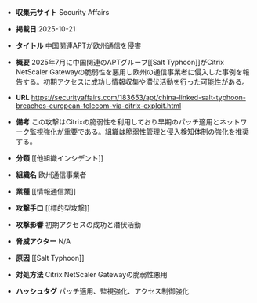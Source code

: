 - **収集元サイト**
Security Affairs

- **掲載日**
2025-10-21

- **タイトル**
中国関連APTが欧州通信を侵害

- **概要**
2025年7月に中国関連のAPTグループ[[Salt Typhoon]]がCitrix NetScaler Gatewayの脆弱性を悪用し欧州の通信事業者に侵入した事例を報告する。初期アクセスに成功し情報収集や潜伏活動を行った可能性がある。

- **URL**
https://securityaffairs.com/183653/apt/china-linked-salt-typhoon-breaches-european-telecom-via-citrix-exploit.html

- **備考**
この攻撃はCitrixの脆弱性を利用しており早期のパッチ適用とネットワーク監視強化が重要である。組織は脆弱性管理と侵入検知体制の強化を推奨する。

- **分類**
[[他組織インシデント]]

- **組織名**
欧州通信事業者

- **業種**
[[情報通信業]]

- **攻撃手口**
[[標的型攻撃]]

- **攻撃影響**
初期アクセスの成功と潜伏活動

- **脅威アクター**
N/A

- **原因**
[[Salt Typhoon]]

- **対処方法**
Citrix NetScaler Gatewayの脆弱性悪用

- **ハッシュタグ**
パッチ適用、監視強化、アクセス制御強化
